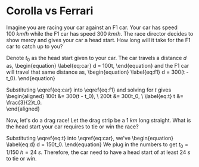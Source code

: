 # Corolla vs Ferrari

Imagine you are racing your car against an F1 car. Your car has speed $100~km/h$
while the F1 car has speed $300~km/h$. The race director decides to show mercy
and gives your car a head start. How long will it take for the F1 car
to catch up to you?

Denote $t_0$ as the head start given to your car. The car travels a distance $d$ as,
\begin{equation}
  \label{eq:car}
  d = 100t,
\end{equation}
and the F1 car will travel that same distance as,
\begin{equation}
  \label{eq:f1}
  d = 300(t - t_0).
\end{equation}

Substituting \eqref{eq:car} into \eqref{eq:f1} and solving for $t$ gives
\begin{aligned}
  100t &= 300(t - t_0), \\
  200t &= 300t_0, \\
  \label{eq:t}
  t &= \frac{3}{2}t_0.         
\end{aligned}

Now, let's do a drag race! Let the drag strip be a $1~km$ long straight. What is the
head start your car requires to tie or win the race?

Substituting \eqref{eq:t} into \eqref{eq:car}, we've
\begin{equation}
  \label{eq:d}
  d = 150t_0.
\end{equation}
We plug in the numbers to get $t_0 = 1/150~h = 24~s$. Therefore, the car
need to have a head start of at least $24~s$ to tie or win.
